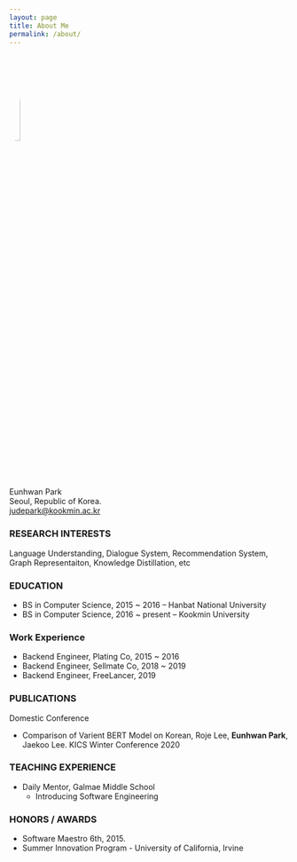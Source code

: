 ```yaml
---
layout: page
title: About Me
permalink: /about/
---
```

<img src="https://avatars.githubusercontent.com/JudePark96" width="20%" height="20%" style="border-radius:50%"/><br/>
Eunhwan Park <br >
Seoul, Republic of Korea. <br >
judepark@kookmin.ac.kr
### RESEARCH INTERESTS
Language Understanding, Dialogue System, Recommendation System, Graph Representaiton, Knowledge Distillation, etc
### EDUCATION
- BS in Computer Science, 2015 ~ 2016 – Hanbat National University
- BS in Computer Science, 2016 ~ present – Kookmin University

### Work Experience
- Backend Engineer, Plating Co, 2015 ~ 2016
- Backend Engineer, Sellmate Co, 2018 ~ 2019
- Backend Engineer, FreeLancer, 2019

### PUBLICATIONS
Domestic Conference
- Comparison of Varient BERT Model on Korean, Roje Lee, **Eunhwan Park**, Jaekoo Lee. KICS Winter Conference 2020

### TEACHING EXPERIENCE
- Daily Mentor, Galmae Middle School
  - Introducing Software Engineering 

### HONORS / AWARDS
- Software Maestro 6th, 2015.
- Summer Innovation Program - University of California, Irvine
